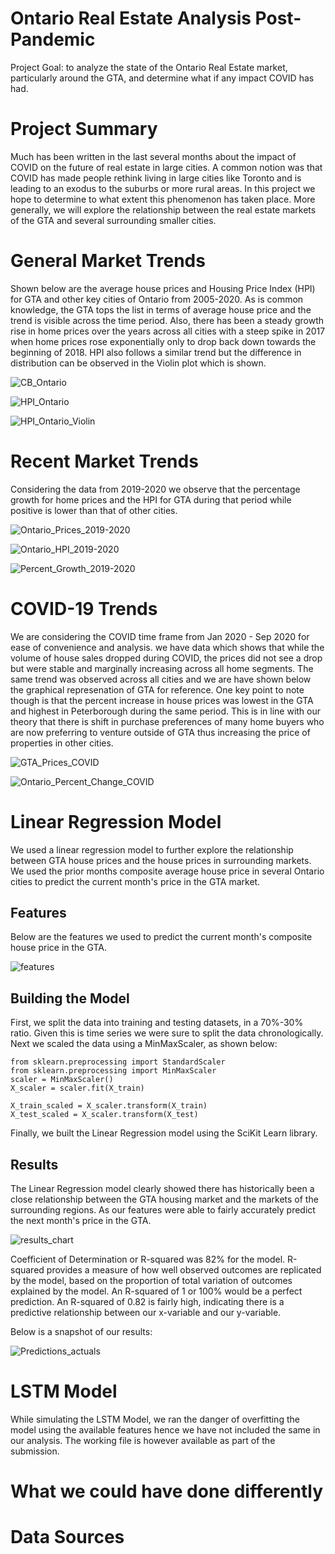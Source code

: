 # Ontario Real Estate Analysis Post-Pandemic

Project Goal: to analyze the state of the Ontario Real Estate market, particularly around the GTA, and determine what if any impact COVID has had.

# Project Summary

Much has been written in the last several months about the impact of COVID on the future of real estate in large cities. A common notion was that COVID has made people rethink living in large cities like Toronto and is leading to an exodus to the suburbs or more rural areas. In this project we hope to determine to what extent this phenomenon has taken place. More generally, we will explore the relationship between the real estate markets of the GTA and several surrounding smaller cities.

# General Market Trends

Shown below are the average house prices and Housing Price Index (HPI) for GTA and other key cities of Ontario from 2005-2020. As is common knowledge, the GTA tops the list in terms of average house price and the trend is visible across the time period. Also, there has been a steady growth rise in home prices over the years across all cities with a steep spike in 2017 when home prices rose exponentially only to drop back down towards the beginning of 2018. HPI also follows a similar trend but the difference in distribution can be observed in the Violin plot which is shown.

![CB_Ontario](Image/CB_Ontario.png)

![HPI_Ontario](Image/HPI_Ontario.png)

![HPI_Ontario_Violin](Image/HPI_Ontario_Violin.png)

# Recent Market Trends

Considering the data from 2019-2020 we observe that the percentage growth for home prices and the HPI for GTA during that period while positive is lower than that of other cities.

![Ontario_Prices_2019-2020](Image/Ontario_Prices_2019-2020.png)

![Ontario_HPI_2019-2020](Image/Ontario_HPI_2019-2020.png)


![Percent_Growth_2019-2020](Image/Percent_Growth_2019-2020.png)

# COVID-19 Trends

We are considering the COVID time frame from Jan 2020 - Sep 2020 for ease of convenience and analysis.
we have data which shows that while the volume of house sales dropped during COVID, the prices did not see a drop but were stable and marginally increasing across all home segments. The same trend was observed across all cities and we are have shown below the graphical represenation of GTA for reference.
One key point to note though is that the percent increase in house prices was lowest in the GTA and highest in Peterborough during the same period. This is in line with our theory that there is shift in purchase preferences of many home buyers who are now preferring to venture outside of GTA thus increasing the price of properties in other cities.

![GTA_Prices_COVID](Image/GTA_Prices_COVID.png)

![Ontario_Percent_Change_COVID](Image/Ontario_Percent_Change_COVID.png)


# Linear Regression Model

We used a linear regression model to further explore the relationship between GTA house prices and the house prices in surrounding markets. We used the prior months composite average house price in several Ontario cities to predict the current month's price in the GTA market.

## Features

Below are the features we used to predict the current month's composite house price in the GTA.

![features](Image/features.PNG)

## Building the Model

First, we split the data into training and testing datasets, in a 70%-30% ratio. Given this is time series we were sure to split the data chronologically. Next we scaled the data using a MinMaxScaler, as shown below:

```
from sklearn.preprocessing import StandardScaler
from sklearn.preprocessing import MinMaxScaler
scaler = MinMaxScaler()
X_scaler = scaler.fit(X_train)

X_train_scaled = X_scaler.transform(X_train)
X_test_scaled = X_scaler.transform(X_test)
```

Finally, we built the Linear Regression model using the SciKit Learn library.

## Results

The Linear Regression model clearly showed there has historically been a close relationship between the GTA housing market and the markets of the surrounding regions. As our features were able to fairly accurately predict the next month's price in the GTA.

![results_chart](Image/model_results_chart.PNG)

Coefficient of Determination or R-squared was 82% for the model. R-squared provides a measure of how well observed outcomes are replicated by the model, based on the proportion of total variation of outcomes explained by the model. An R-squared of 1 or 100% would be a perfect prediction. An R-squared of 0.82 is fairly high, indicating there is a predictive relationship between our x-variable and our y-variable.

Below is a snapshot of our results:

![Predictions_actuals](Image/predictions_actuals.PNG)

# LSTM Model

While simulating the LSTM Model, we ran the danger of overfitting the model using the available features hence we have not included the same in our analysis. The working file is however available as part of the submission.

# What we could have done differently


# Data Sources

